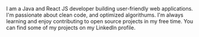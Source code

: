 I am a Java and React JS developer building user-friendly web applications. 
I'm passionate about clean code, and optimized algorithums. I'm always learning
and enjoy contributing to open source projects in my free time. 
You can find some of my projects on my LinkedIn profile. 
